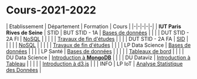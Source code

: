 # Cours-2021-2022


| Etablissement | Département | Formation | Cours |
|-|-|-|-|-|
| **IUT Paris Rives de Seine** | STID | BUT STID - 1A    | [Bases de données](stid-1a--bd) |
|                              |      | DUT STID - 2A FI | [NoSQL](stid-2afi--nosql) |
|                              |      |                  | [Travaux de fin d'études](stid-2afi--tfe) |
|                              |      | DUT STID - 2A FA | [SID](stid-2afa--sid/) |
|                              |      |                  | [NoSQL](stid-2afa--nosql) |
|                              |      |                  | [Travaux de fin d'études](stid-2afa--tfe) |
|                              |      | LP Data Science  | [Bases de données](lp-ds--bd) |
|                              |      | LP Santé         | [Bases de données](lp-sante--bd) |
|                              |      |                  | [Tableaux de bord](lp-sante--tdb) |
|                              |      | DU Data Science  | [Introduction à **MongoDB**](du-abd) |
|                              |      | DU Dataviz       | [Introduction à Tableau](du-dataviz/tableau) |
|                              |      |                  | [Introduction à d3.js](du-dataviz/d3js) |
|                              | INFO | LP IoT           | [Analyse Statistique des Données](lp-iot--python-ds) |

